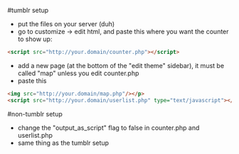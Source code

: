 #tumblr setup

- put the files on your server (duh)
- go to customize -> edit html, and paste this where you want the counter to show up:
```html
<script src="http://your.domain/counter.php"></script>
```
- add a new page (at the bottom of the "edit theme" sidebar), it must be called "map" unless you edit counter.php
- paste this 
```html
<img src="http://your.domain/map.php"/></p>
<script src="http://your.domain/userlist.php" type="text/javascript"></script>
```

#non-tumblr setup
- change the "output_as_script" flag to false in counter.php and userlist.php
- same thing as the tumblr setup
